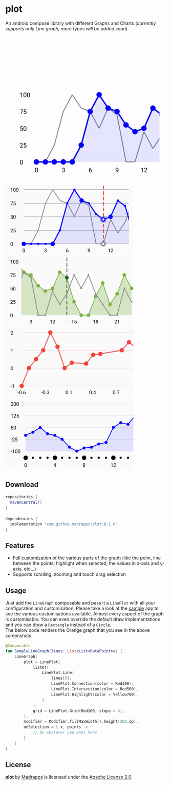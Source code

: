 # plot
An android compose library with different Graphs and Charts (*currently supports only Line graph, more types will
be added soon*)

<img src="/preview/line_graph_recording.gif" alt="Line Graph 1" width="600"/>

<img src="/preview/line_graph_1.png" alt="Line Graph 1" title="Line Graph 1" width="400"/>&nbsp;&nbsp;<img src="/preview/line_graph_2.png" alt="Line Graph 2" title="Line Graph 2" width="400"/>&nbsp;&nbsp;<img src="/preview/line_graph_3.png" alt="Line Graph 3" title="Line Graph 3" width="400" />&nbsp;&nbsp;<img src="/preview/line_graph_4.png" alt="Line Graph 4" title="Line Graph 4" width="400" />

Download
-----

```gradle
repositories {
  mavenCentral()
}

dependencies {
  implementation 'com.github.madrapps:plot:0.1.0'
}
```

Features
-----
- Full customization of the various parts of the graph (like the point, line between the points, highlight 
  when selected, the values in x-axis and y-axis, etc...)
- Supports scrolling, zooming and touch drag selection

Usage
-----
Just add the `LineGraph` composable and pass it a `LinePlot` with all your configuration and customisation.
Please take a look at the [sample](https://github.com/Madrapps/plot/tree/main/sample) app to see the various
customisations available. Almost every aspect of the graph is customisable. You can even override the default
draw implementations and you can draw a `Rectangle` instead of a `Circle`.<br>
The below code renders the Orange graph that you see in the above screenshots.

```kotlin
@Composable
fun SampleLineGraph(lines: List<List<DataPoint>>) {
    LineGraph(
        plot = LinePlot(
            listOf(
                LinePlot.Line(
                    lines[0],
                    LinePlot.Connection(color = Red300),
                    LinePlot.Intersection(color = Red500),
                    LinePlot.Highlight(color = Yellow700),
                )
            ),
            grid = LinePlot.Grid(Red100, steps = 4),
        ),
        modifier = Modifier.fillMaxWidth().height(200.dp),
        onSelection = { x, points ->
            // Do whatever you want here
        }
    )
}
```

License
-----

**plot** by [Madrapps](http://madrapps.github.io/) is licensed under the [Apache License 2.0](http://www.apache.org/licenses/LICENSE-2.0).
